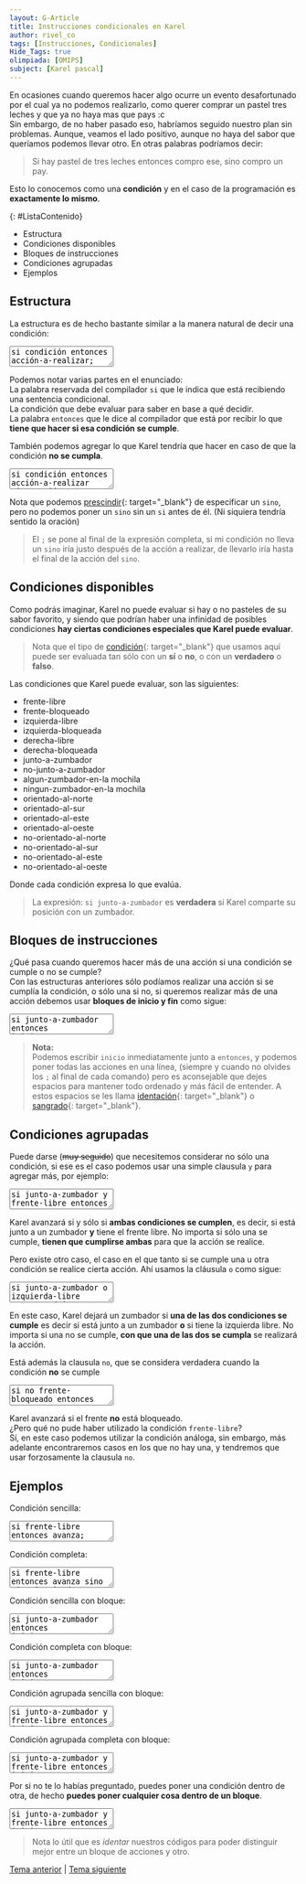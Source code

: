 ```yaml
---
layout: G-Article
title: Instrucciones condicionales en Karel
author: rivel_co
tags: [Instrucciones, Condicionales]
Hide_Tags: true
olimpiada: [OMIPS]
subject: [Karel pascal]
---
```


En ocasiones cuando queremos hacer algo ocurre un evento desafortunado por el cual ya no podemos realizarlo, como querer comprar un pastel tres leches y que ya no haya mas que pays <span>:c</span> <br>
Sin embargo, de no haber pasado eso, habríamos seguido nuestro plan sin problemas. Aunque, veamos el lado positivo, aunque no haya del sabor que queríamos podemos llevar otro.	En otras palabras podríamos decir:

> Si hay pastel de tres leches entonces compro ese, sino compro un pay.

Esto lo conocemos como una **condición** y en el caso de la programación es **exactamente lo mismo**.

{: #ListaContenido}
- Estructura
- Condiciones disponibles
- Bloques de instrucciones
- Condiciones agrupadas
- Ejemplos

## Estructura

La estructura es de hecho bastante similar a la manera natural de decir una condición:

<textarea class="output">
si condición entonces acción-a-realizar;</textarea>

Podemos notar varias partes en el enunciado: <br>
La palabra reservada del compilador `si` que le indica que está recibiendo una sentencia condicional. <br>
La condición que debe evaluar para saber en base a qué decidir. <br>
La palabra `entonces` que le dice al compilador que está por recibir lo que **tiene que hacer si esa condición se cumple**.

También podemos agregar lo que Karel tendría que hacer en caso de que la condición **no se cumpla**.

<textarea class="output">
si condición entonces acción-a-realizar sino acción-alternativa;</textarea>

Nota que podemos [prescindir](http://dle.rae.es/?id=U5RdD3G){: target="_blank"} de especificar un `sino`, pero no podemos poner un `sino` sin un `si` antes de él. (<span>Ni siquiera tendría sentido la oración</span>)

> El `;` se pone al final de la expresión completa, si mi condición no lleva un `sino` iría justo después de la acción a realizar, de llevarlo iría hasta el final de la acción del `sino`.

## Condiciones disponibles

Como podrás imaginar, Karel no puede evaluar si hay o no pasteles de su sabor favorito, y siendo que podrían haber una infinidad de posibles condiciones **hay ciertas condiciones especiales que Karel puede evaluar**.

> Nota que el tipo de [condición](http://dle.rae.es/?id=ABisSB6#17It2n4){: target="_blank"} que usamos aquí puede ser evaluada tan sólo con un **sí** o **no**, o con un **verdadero** o **falso**.

Las condiciones que Karel puede evaluar, son las siguientes:

- frente-libre
- frente-bloqueado
- izquierda-libre
- izquierda-bloqueada
- derecha-libre
- derecha-bloqueada
- junto-a-zumbador
- no-junto-a-zumbador
- algun-zumbador-en-la mochila
- ningun-zumbador-en-la mochila
- orientado-al-norte
- orientado-al-sur
- orientado-al-este
- orientado-al-oeste
- no-orientado-al-norte
- no-orientado-al-sur
- no-orientado-al-este
- no-orientado-al-oeste

Donde cada condición expresa lo que evalúa.

> La expresión: `si junto-a-zumbador` es **verdadera** si Karel comparte su posición con un zumbador.

## Bloques de instrucciones

<span>¿Qué pasa cuando queremos hacer más de una acción si una condición se cumple o no se cumple?</span> <br>
Con las estructuras anteriores sólo podíamos realizar una acción si se cumplía la condición, o sólo una si no, si queremos realizar más de una acción debemos usar **bloques de inicio y fin** como sigue:

<textarea class="output">
si junto-a-zumbador entonces
inicio
	acción;
	acción;
	...
fin;</textarea>

> **Nota:**<br>
> Podemos escribir `inicio` inmediatamente junto a `entonces`, y podemos poner todas las acciones en una línea, (<span>siempre y cuando no olvides los `;` al final de cada comando</span>) pero es aconsejable que dejes espacios para mantener todo ordenado y más fácil de entender. A estos espacios se les llama [identación](https://es.wikipedia.org/wiki/Indentaci%C3%B3n){: target="_blank"} o [sangrado](http://dle.rae.es/?id=XCq62r8#LTED7NG){: target="_blank"}.

## Condiciones agrupadas

Puede darse (<s>muy seguido</s>) que necesitemos considerar no sólo una condición, si ese es el caso podemos usar una simple clausula `y` para agregar más, por ejemplo:

<textarea class="eKarel">
si junto-a-zumbador y frente-libre entonces avanza;</textarea>

Karel avanzará si y sólo si **ambas condiciones se cumplen**, es decir, si está junto a un zumbador **y** tiene el frente libre. No importa si sólo una se cumple, **tienen que cumplirse ambas** para que la acción se realice.

Pero existe otro caso, el caso en el que tanto si se cumple una u otra condición se realice cierta acción. Ahí usamos la cláusula `o` como sigue:

<textarea class="eKarel">
si junto-a-zumbador o izquierda-libre entonces deja-zumbador;</textarea>

En este caso, Karel dejará un zumbador si **una de las dos condiciones se cumple** es decir si está junto a un zumbador **o** si tiene la izquierda libre. No importa si una no se cumple, **con que una de las dos se cumpla** se realizará la acción.

Está además la clausula `no`, que se considera verdadera cuando la condición **no** se cumple

<textarea class="eKarel">
si no frente-bloqueado entonces avanza;</textarea>

Karel avanzará si el frente **no** está bloqueado.<br>
<span>¿Pero qué no pude haber utilizado la condición `frente-libre`?</span><br>
Sí, en este caso podemos utilizar la condición análoga, sin embargo, más adelante encontraremos casos en los que no hay una, y tendremos que usar forzosamente la clausula `no`.

## Ejemplos

Condición sencilla:

<textarea class="eKarel">
si frente-libre entonces avanza;</textarea>

Condición completa:

<textarea class="eKarel">
si frente-libre entonces avanza sino gira-izquierda;</textarea>

Condición sencilla con bloque:

<textarea class="eKarel">
si junto-a-zumbador entonces
inicio
	coge-zumbador;
	gira-izquierda;
fin;</textarea>

Condición completa con bloque:

<textarea class="eKarel">
si junto-a-zumbador entonces
inicio
	coge-zumbador;
	gira-izquierda;
fin sino
	inicio
		gira-izquierda;
		apagate
	fin;</textarea>

Condición agrupada sencilla con bloque:

<textarea class="eKarel">
si junto-a-zumbador y frente-libre entonces
inicio
	coge-zumbador;
	avanza;
fin;</textarea>

Condición agrupada completa con bloque:

<textarea class="eKarel">
si junto-a-zumbador y frente-libre entonces
inicio
	coge-zumbador;
	avanza;
fin sino 
	inicio
		deja-zumbador;
		apagate;
	fin;</textarea>

Por si no te lo habías preguntado, puedes poner una condición dentro de otra, de hecho **puedes poner cualquier cosa dentro de un bloque**.

<textarea class="eKarel">
si junto-a-zumbador y frente-libre entonces
inicio
	coge-zumbador;
	avanza;
fin sino 
	inicio
		si frente-bloqueado entonces avanza;
		apagate;
	fin;</textarea>

> Nota lo útil que es *identar* nuestros códigos para poder distinguir mejor entre un bloque de acciones y otro.

<div class="Nav">
	<a href="{{ site.baseurl }}/Karel/Instrucciones/Lineales/">Tema anterior</a> | <a href="{{ site.baseurl }}/Karel/Instrucciones/Ciclicas/">Tema siguiente</a>
</div>